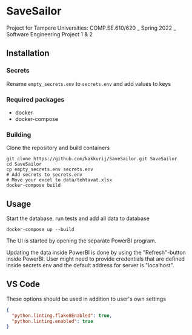 # SaveSailor

Project for Tampere Universities: COMP.SE.610/620 _ Spring 2022 _ Software Engineering Project 1 &amp; 2

## Installation

### Secrets

Rename `empty_secrets.env` to `secrets.env` and add values to keys

### Required packages

- docker
- docker-compose

### Building

Clone the repository and build containers

    git clone https://github.com/kakkurij/SaveSailor.git SaveSailor
    cd SaveSailor
    cp empty_secrets.env secrets.env
    # Add secrets to secrets.env
    # Move your excel to data/tehtavat.xlsx
    docker-compose build

## Usage

Start the database, run tests and add all data to database

    docker-compose up --build

The UI is started by opening the separate PowerBI program.

Updating the data inside PowerBI is done by using the "Refresh"-button inside PowerBI.
User might need to provide credentials that are defined inside secrets.env and
the default address for server is "localhost".

## VS Code

These options should be used in addition to user's own settings

```json
{
  "python.linting.flake8Enabled": true,
  "python.linting.enabled": true
}
```
